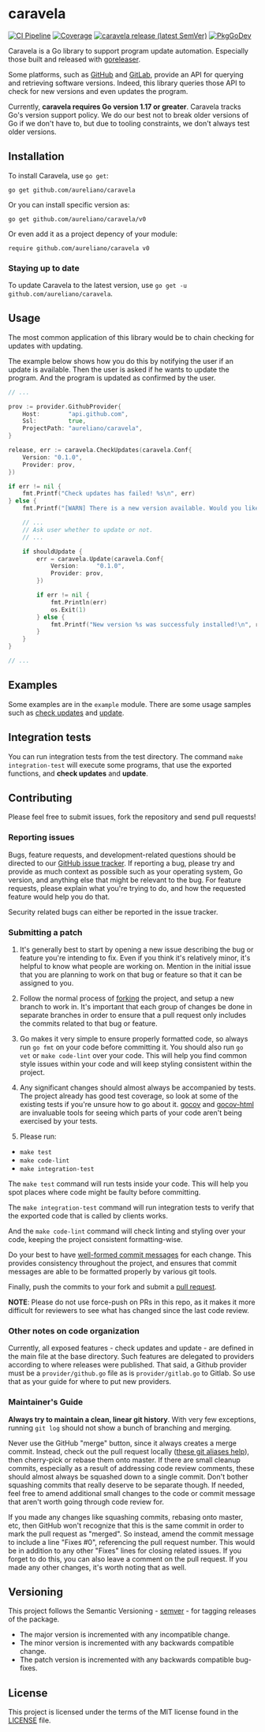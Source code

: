 # caravela

[![CI Pipeline](https://github.com/aureliano/caravela/actions/workflows/build.yml/badge.svg?branch=main)](https://github.com/aureliano/caravela/actions/workflows/build.yml?query=branch%3Amain)
[![Coverage](https://coveralls.io/repos/github/aureliano/caravela/badge.svg?branch=main)](https://coveralls.io/github/aureliano/caravela?branch=main)
[![caravela release (latest SemVer)](https://img.shields.io/github/v/release/aureliano/caravela?sort=semver)](https://github.com/aureliano/caravela/releases)
[![PkgGoDev](https://pkg.go.dev/badge/github.com/aureliano/caravela)](https://pkg.go.dev/github.com/aureliano/caravela)

Caravela is a Go library to support program update automation. Especially those built and released with [goreleaser](https://goreleaser.com).

Some platforms, such as [GitHub](https://docs.github.com/en/rest/releases) and [GitLab](https://docs.gitlab.com/ee/api/releases), provide an API for querying and retrieving software versions. Indeed, this library queries those API to check for new versions and even updates the program.

Currently, **caravela requires Go version 1.17 or greater**. Caravela tracks Go's version support policy. We do our best not to break older versions of Go if we don't have to, but due to tooling constraints, we don't always test older versions.

## Installation
To install Caravela, use `go get`:

`go get github.com/aureliano/caravela`

Or you can install specific version as:

`go get github.com/aureliano/caravela/v0`

Or even add it as a project depency of your module:

`require github.com/aureliano/caravela v0`

### Staying up to date
To update Caravela to the latest version, use `go get -u github.com/aureliano/caravela`.

## Usage
The most common application of this library would be to chain checking for updates with updating.

The example below shows how you do this by notifying the user if an update is available. Then the user is asked if he wants to update the program. And the program is updated as confirmed by the user.

```go
// ...

prov := provider.GithubProvider{
	Host:        "api.github.com",
	Ssl:         true,
	ProjectPath: "aureliano/caravela",
}

release, err := caravela.CheckUpdates(caravela.Conf{
	Version: "0.1.0",
	Provider: prov,
})

if err != nil {
	fmt.Printf("Check updates has failed! %s\n", err)
} else {
	fmt.Printf("[WARN] There is a new version available. Would you like to update this program?")

	// ...
	// Ask user whether to update or not.
	// ...

	if shouldUpdate {
		err = caravela.Update(caravela.Conf{
			Version:     "0.1.0",
			Provider: prov,
		})

		if err != nil {
			fmt.Println(err)
			os.Exit(1)
		} else {
			fmt.Printf("New version %s was successfuly installed!\n", release.Name)
		}
	}
}

// ...
```
## Examples
Some examples are in the `example` module. There are some usage samples such as [check updates](./example/check_updates/github/main.go) and [update](./example/update/github/main.go).

## Integration tests
You can run integration tests from the test directory. The command `make integration-test` will execute some programs, that use the exported functions, and **check updates** and **update**.

## Contributing
Please feel free to submit issues, fork the repository and send pull requests!

### Reporting issues
Bugs, feature requests, and development-related questions should be directed to our [GitHub issue tracker](https://github.com/aureliano/caravela/issues). If reporting a bug, please try and provide as much context as possible such as your operating system, Go version, and anything else that might be relevant to the bug. For feature requests, please explain what you're trying to do, and how the requested feature would help you do that.

Security related bugs can either be reported in the issue tracker.

### Submitting a patch
1. It's generally best to start by opening a new issue describing the bug or feature you're intending to fix. Even if you think it's relatively minor, it's helpful to know what people are working on. Mention in the initial issue that you are planning to work on that bug or feature so that it can be assigned to you.

2. Follow the normal process of [forking](https://help.github.com/articles/fork-a-repo) the project, and setup a new branch to work in. It's important that each group of changes be done in separate branches in order to ensure that a pull request only includes the commits related to that bug or feature.

3. Go makes it very simple to ensure properly formatted code, so always run `go fmt` on your code before committing it. You should also run `go vet` or `make code-lint` over your code. This will help you find common style issues within your code and will keep styling consistent within the project.

4. Any significant changes should almost always be accompanied by tests. The project already has good test coverage, so look at some of the existing tests if you're unsure how to go about it. [gocov](https://github.com/axw/gocov) and [gocov-html](https://github.com/matm/gocov-html) are invaluable tools for seeing which parts of your code aren't being exercised by your tests.

5. Please run:
 - `make test`
 - `make code-lint`
 - `make integration-test`

The `make test` command will run tests inside your code. This will help you spot places where code might be faulty before committing.

The `make integration-test` command will run integration tests to verify that the exported code that is called by clients works. 

And the `make code-lint` command will check linting and styling over your code, keeping the project consistent formatting-wise.

Do your best to have [well-formed commit messages](http://tbaggery.com/2008/04/19/a-note-about-git-commit-messages.html) for each change. This provides consistency throughout the project, and ensures that commit messages are able to be formatted properly by various git tools.

Finally, push the commits to your fork and submit a [pull request](https://help.github.com/articles/creating-a-pull-request).

**NOTE**: Please do not use force-push on PRs in this repo, as it makes it more difficult for reviewers to see what has changed since the last code review.

### Other notes on code organization
Currently, all exposed features - check updates and update - are defined in the main file at the base directory. Such features are delegated to providers according to where releases were published. That said, a Github provider must be a `provider/github.go` file as is `provider/gitlab.go` to Gitlab. So use that as your guide for where to put new providers.

### Maintainer's Guide
**Always try to maintain a clean, linear git history**. With very few exceptions, running `git log` should not show a bunch of branching and merging.

Never use the GitHub "merge" button, since it always creates a merge commit. Instead, check out the pull request locally ([these git aliases help](https://github.com/willnorris/dotfiles/blob/d640d010c23b1116bdb3d4dc12088ed26120d87d/git/.gitconfig#L13-L15)), then cherry-pick or rebase them onto master. If there are small cleanup commits, especially as a result of addressing code review comments, these should almost always be squashed down to a single commit. Don't bother squashing commits that really deserve to be separate though. If needed, feel free to amend additional small changes to the code or commit message that aren't worth going through code review for.

If you made any changes like squashing commits, rebasing onto master, etc, then GitHub won't recognize that this is the same commit in order to mark the pull request as "merged". So instead, amend the commit message to include a line "Fixes #0", referencing the pull request number. This would be in addition to any other "Fixes" lines for closing related issues. If you forget to do this, you can also leave a comment on the pull request. If you made any other changes, it's worth noting that as well.

## Versioning
This project follows the Semantic Versioning - [semver](https://semver.org/) - for tagging releases of the package.

 - The major version is incremented with any incompatible change.
 - The minor version is incremented with any backwards compatible change.
 - The patch version is incremented with any backwards compatible bug-fixes.

## License
This project is licensed under the terms of the MIT license found in the [LICENSE](./LICENSE) file.

